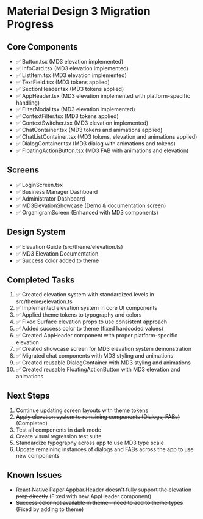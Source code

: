 # Material Design 3 Migration Progress

## Core Components
- ✅ Button.tsx (MD3 elevation implemented)
- ✅ InfoCard.tsx (MD3 elevation implemented)
- ✅ ListItem.tsx (MD3 elevation implemented)
- ✅ TextField.tsx (MD3 tokens applied)
- ✅ SectionHeader.tsx (MD3 tokens applied)
- ✅ AppHeader.tsx (MD3 elevation implemented with platform-specific handling)
- ✅ FilterModal.tsx (MD3 elevation implemented)
- ✅ ContextFilter.tsx (MD3 tokens applied)
- ✅ ContextSwitcher.tsx (MD3 elevation implemented)
- ✅ ChatContainer.tsx (MD3 tokens and animations applied)
- ✅ ChatListContainer.tsx (MD3 tokens, elevation and animations applied)
- ✅ DialogContainer.tsx (MD3 dialog with animations and tokens)
- ✅ FloatingActionButton.tsx (MD3 FAB with animations and elevation)

## Screens
- ✅ LoginScreen.tsx
- ✅ Business Manager Dashboard
- ✅ Administrator Dashboard
- ✅ MD3ElevationShowcase (Demo & documentation screen)
- ✅ OrganigramScreen (Enhanced with MD3 components)

## Design System
- ✅ Elevation Guide (src/theme/elevation.ts)
- ✅ MD3 Elevation Documentation
- ✅ Success color added to theme

## Completed Tasks
1. ✅ Created elevation system with standardized levels in src/theme/elevation.ts
2. ✅ Implemented elevation system in core UI components
3. ✅ Applied theme tokens to typography and colors
4. ✅ Fixed Surface elevation props to use consistent approach
5. ✅ Added success color to theme (fixed hardcoded values)
6. ✅ Created AppHeader component with proper platform-specific elevation
7. ✅ Created showcase screen for MD3 elevation system demonstration
8. ✅ Migrated chat components with MD3 styling and animations
9. ✅ Created reusable DialogContainer with MD3 styling and animations
10. ✅ Created reusable FloatingActionButton with MD3 elevation and animations

## Next Steps
1. Continue updating screen layouts with theme tokens
2. ~~Apply elevation system to remaining components (Dialogs, FABs)~~ (Completed)
3. Test all components in dark mode
4. Create visual regression test suite
5. Standardize typography across app to use MD3 type scale
6. Update remaining instances of dialogs and FABs across the app to use new components

## Known Issues
- ~~React Native Paper Appbar.Header doesn't fully support the elevation prop directly~~ (Fixed with new AppHeader component)
- ~~Success color not available in theme - need to add to theme types~~ (Fixed by adding to theme)
